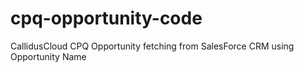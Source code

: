 # cpq-opportunity-code
CallidusCloud CPQ Opportunity fetching from SalesForce CRM using Opportunity Name
